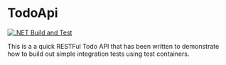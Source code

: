 # TodoApi

[![.NET Build and Test](https://github.com/AdamLJohnson/TodoApi/actions/workflows/dotnet.yml/badge.svg)](https://github.com/AdamLJohnson/TodoApi/actions/workflows/dotnet.yml)

This is a a quick RESTFul Todo API that has been written to demonstrate how to build out simple integration tests using test containers. 